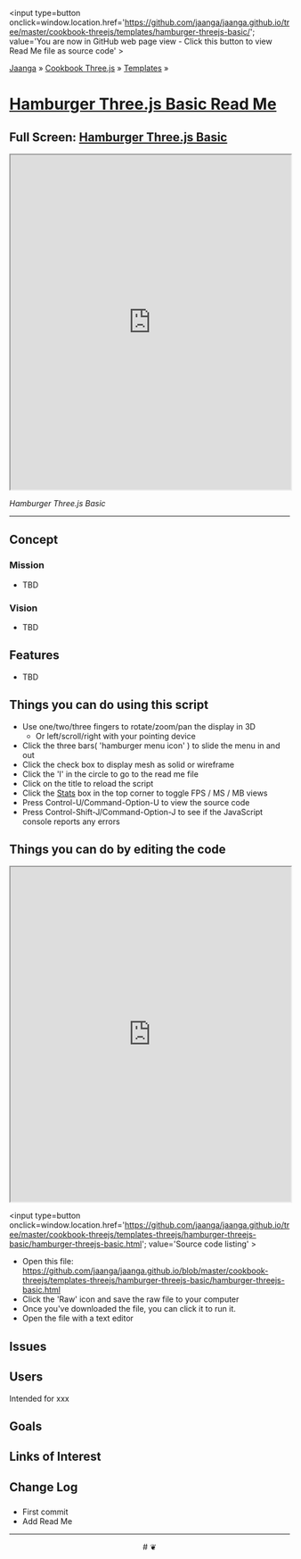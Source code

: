 <span style=display:none; >[You are now in GitHub source code view - click this link to view Read Me file as a web page]
( https://jaanga.github.io/cookbook-threejs/templates/hamburger-threejs-basic/index.html#readme.md "View file as a web page." ) </span>
<input type=button onclick=window.location.href='https://github.com/jaanga/jaanga.github.io/tree/master/cookbook-threejs/templates/hamburger-threejs-basic/'; value='You are now in GitHub web page view - Click this button to view Read Me file as source code' >

[Jaanga]( https://jaanga.github.io ) &raquo; [Cookbook Three.js]( http://jaangas.github.io/cookbook-threejs/  ) &raquo;
[Templates]( https://jaanga.github.io/cookbook-threejs/templates/ ) &raquo;

[Hamburger Three.js Basic Read Me]( https://jaanga.github.io/cookbook-threejs/templates/hamburger-threejs-basic/index.html#readme.md )
===

## Full Screen: [ Hamburger Three.js Basic ]( https://jaanga.github.io/cookbook-threejs/templates/hamburger-threejs-basic/index.html )


<img src="XXXX" style=display:none; width=800 >

<iframe src=https://jaanga.github.io/cookbook-threejs/templates-threejs/hamburger-threejs-basic/hamburger-threejs-basic.html width=100% height=600px ></iframe>

_Hamburger Three.js Basic_

***

## Concept

### Mission

* TBD

### Vision

* TBD


## Features

* TBD


## Things you can do using this script

* Use one/two/three fingers to rotate/zoom/pan the display in 3D
	* Or left/scroll/right with your pointing device
* Click the three bars( 'hamburger menu icon' ) to slide the menu in and out
* Click the check box to display mesh as solid or wireframe
* Click the 'I' in the circle to go to the read me file
* Click on the title to reload the script
* Click the [Stats]( https://github.com/mrdoob/stats.js/ ) box in the top corner to toggle FPS / MS / MB views
* Press Control-U/Command-Option-U to view the source code
* Press Control-Shift-J/Command-Option-J to see if the JavaScript console reports any errors



## Things you can do by editing the code

<iframe src='https://jaanga.github.io/cookbook-html/templates/libraries/ace-editor/ace-view-r1.html#' +
	'https://github.com/jaanga/jaanga.github.io/tree/master/cookbook-threejs/templates-threejs/hamburger-threejs-basic/hamburger-threejs-basic.html' width=100% height=600 ></iframe>

<input type=button onclick=window.location.href='https://github.com/jaanga/jaanga.github.io/tree/master/cookbook-threejs/templates-threejs/hamburger-threejs-basic/hamburger-threejs-basic.html';
value='Source code listing' >


* Open this file: https://github.com/jaanga/jaanga.github.io/blob/master/cookbook-threejs/templates-threejs/hamburger-threejs-basic/hamburger-threejs-basic.html
* Click the 'Raw' icon and save the raw file to your computer
* Once you've downloaded the file, you can click it to run it.
* Open the file with a text editor


## Issues


## Users

Intended for xxx


## Goals


## Links of Interest


## Change Log

###

* First commit
* Add Read Me


***

<center title='Jaanga ~ your 3D happy place' >
# <a href=javascript:window.scrollTo(0,0); style=text-decoration:none; > ❦ </a>
</center>
